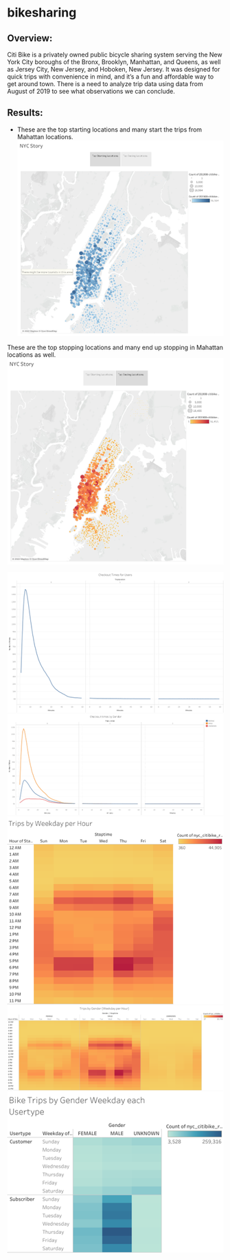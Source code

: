 # bikesharing

## Overview:

Citi Bike is a privately owned public bicycle sharing system serving the New York City boroughs of the Bronx, Brooklyn, Manhattan, and Queens, as well as Jersey City, New Jersey, and Hoboken, New Jersey.  It was designed for quick trips with convenience in mind, and it’s a fun and affordable way to get around town.  There is a need to analyze trip data using data from August of 2019 to see what observations we can conclude.

## Results:

* These are the top starting locations and many start the trips from Mahattan locations.
![This is an image](https://github.com/paveenB/bikesharing/blob/main/Images/Story%201.png)

These are the top stopping locations and many end up stopping in Mahattan locations as well.
![This is an image](https://github.com/paveenB/bikesharing/blob/main/Images/Story%201%20(1).png)


![This is an image](https://github.com/paveenB/bikesharing/blob/main/Images/Bikes%20Checked%20Out%20All.png)
![This is an image](https://github.com/paveenB/bikesharing/blob/main/Images/Bikes%20Checked%20Out%20Gender.png)
![This is an image](https://github.com/paveenB/bikesharing/blob/main/Images/Trips%20by%20Weekday%20each%20hour.png)
![This is an image](https://github.com/paveenB/bikesharing/blob/main/Images/Trips%20by%20Gender%20Weekday%20each%20Hour.png)
![This is an image](https://github.com/paveenB/bikesharing/blob/main/Images/Bike%20Trips%20by%20Gender%20Weekday%20each%20Usertype.png)
